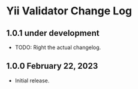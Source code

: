 # Yii Validator Change Log

## 1.0.1 under development

- TODO: Right the actual changelog.

## 1.0.0 February 22, 2023

- Initial release.
